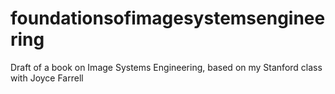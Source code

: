 # foundationsofimagesystemsengineering
Draft of a book on Image Systems Engineering, based on my Stanford class with Joyce Farrell
